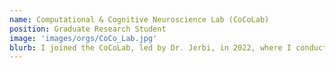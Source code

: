 ```yaml
---
name: Computational & Cognitive Neuroscience Lab (CoCoLab)
position: Graduate Research Student
image: 'images/orgs/CoCo_Lab.jpg'
blurb: I joined the CoCoLab, led by Dr. Jerbi, in 2022, where I conducted research for my master's degree and am currently pursuing my PhD.
---
```

